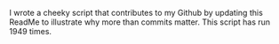 I wrote a cheeky script that contributes to my Github by updating this ReadMe to illustrate why more than commits matter. This script has run 1949 times.